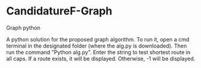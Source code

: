 # CandidatureF-Graph
Graph python 

A python solution for the proposed graph algorithm. To run it, open a cmd terminal in the designated folder (where the alg.py is downloaded).
Then run the command "Python alg.py". Enter the string to test shortest route in all caps. If a route exists, it will be displayed. Otherwise, -1 will 
be displayed.

